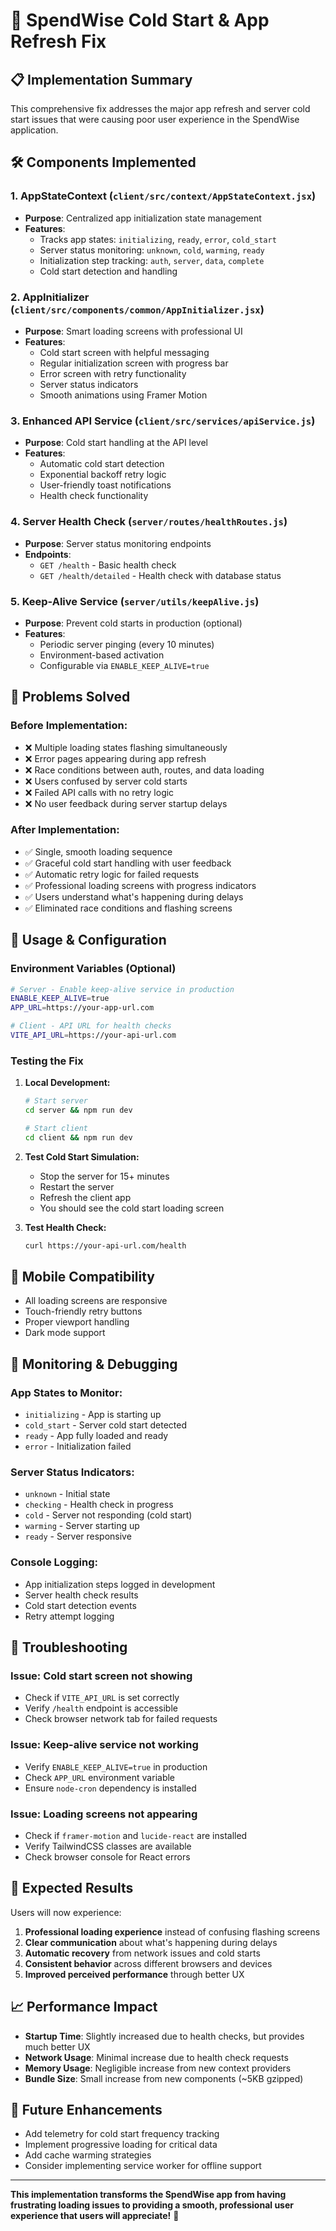 # 🚀 SpendWise Cold Start & App Refresh Fix

## 📋 **Implementation Summary**

This comprehensive fix addresses the major app refresh and server cold start issues that were causing poor user experience in the SpendWise application.

## 🛠️ **Components Implemented**

### 1. **AppStateContext** (`client/src/context/AppStateContext.jsx`)
- **Purpose**: Centralized app initialization state management
- **Features**:
  - Tracks app states: `initializing`, `ready`, `error`, `cold_start`
  - Server status monitoring: `unknown`, `cold`, `warming`, `ready`
  - Initialization step tracking: `auth`, `server`, `data`, `complete`
  - Cold start detection and handling

### 2. **AppInitializer** (`client/src/components/common/AppInitializer.jsx`)
- **Purpose**: Smart loading screens with professional UI
- **Features**:
  - Cold start screen with helpful messaging
  - Regular initialization screen with progress bar
  - Error screen with retry functionality
  - Server status indicators
  - Smooth animations using Framer Motion

### 3. **Enhanced API Service** (`client/src/services/apiService.js`)
- **Purpose**: Cold start handling at the API level
- **Features**:
  - Automatic cold start detection
  - Exponential backoff retry logic
  - User-friendly toast notifications
  - Health check functionality

### 4. **Server Health Check** (`server/routes/healthRoutes.js`)
- **Purpose**: Server status monitoring endpoints
- **Endpoints**:
  - `GET /health` - Basic health check
  - `GET /health/detailed` - Health check with database status

### 5. **Keep-Alive Service** (`server/utils/keepAlive.js`)
- **Purpose**: Prevent cold starts in production (optional)
- **Features**:
  - Periodic server pinging (every 10 minutes)
  - Environment-based activation
  - Configurable via `ENABLE_KEEP_ALIVE=true`

## 🎯 **Problems Solved**

### **Before Implementation:**
- ❌ Multiple loading states flashing simultaneously
- ❌ Error pages appearing during app refresh
- ❌ Race conditions between auth, routes, and data loading
- ❌ Users confused by server cold starts
- ❌ Failed API calls with no retry logic
- ❌ No user feedback during server startup delays

### **After Implementation:**
- ✅ Single, smooth loading sequence
- ✅ Graceful cold start handling with user feedback
- ✅ Automatic retry logic for failed requests
- ✅ Professional loading screens with progress indicators
- ✅ Users understand what's happening during delays
- ✅ Eliminated race conditions and flashing screens

## 🚀 **Usage & Configuration**

### **Environment Variables (Optional)**
```bash
# Server - Enable keep-alive service in production
ENABLE_KEEP_ALIVE=true
APP_URL=https://your-app-url.com

# Client - API URL for health checks
VITE_API_URL=https://your-api-url.com
```

### **Testing the Fix**

1. **Local Development:**
   ```bash
   # Start server
   cd server && npm run dev
   
   # Start client
   cd client && npm run dev
   ```

2. **Test Cold Start Simulation:**
   - Stop the server for 15+ minutes
   - Restart the server
   - Refresh the client app
   - You should see the cold start loading screen

3. **Test Health Check:**
   ```bash
   curl https://your-api-url.com/health
   ```

## 📱 **Mobile Compatibility**
- All loading screens are responsive
- Touch-friendly retry buttons
- Proper viewport handling
- Dark mode support

## 🔧 **Monitoring & Debugging**

### **App States to Monitor:**
- `initializing` - App is starting up
- `cold_start` - Server cold start detected
- `ready` - App fully loaded and ready
- `error` - Initialization failed

### **Server Status Indicators:**
- `unknown` - Initial state
- `checking` - Health check in progress
- `cold` - Server not responding (cold start)
- `warming` - Server starting up
- `ready` - Server responsive

### **Console Logging:**
- App initialization steps logged in development
- Server health check results
- Cold start detection events
- Retry attempt logging

## 🚨 **Troubleshooting**

### **Issue: Cold start screen not showing**
- Check if `VITE_API_URL` is set correctly
- Verify `/health` endpoint is accessible
- Check browser network tab for failed requests

### **Issue: Keep-alive service not working**
- Verify `ENABLE_KEEP_ALIVE=true` in production
- Check `APP_URL` environment variable
- Ensure `node-cron` dependency is installed

### **Issue: Loading screens not appearing**
- Check if `framer-motion` and `lucide-react` are installed
- Verify TailwindCSS classes are available
- Check browser console for React errors

## 🎉 **Expected Results**

Users will now experience:
1. **Professional loading experience** instead of confusing flashing screens
2. **Clear communication** about what's happening during delays
3. **Automatic recovery** from network issues and cold starts
4. **Consistent behavior** across different browsers and devices
5. **Improved perceived performance** through better UX

## 📈 **Performance Impact**

- **Startup Time**: Slightly increased due to health checks, but provides much better UX
- **Network Usage**: Minimal increase due to health check requests
- **Memory Usage**: Negligible increase from new context providers
- **Bundle Size**: Small increase from new components (~5KB gzipped)

## 🔄 **Future Enhancements**

- Add telemetry for cold start frequency tracking
- Implement progressive loading for critical data
- Add cache warming strategies
- Consider implementing service worker for offline support

---

**This implementation transforms the SpendWise app from having frustrating loading issues to providing a smooth, professional user experience that users will appreciate!** 🚀 
